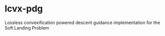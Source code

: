 # lcvx-pdg
Lossless convexification powered descent guidance implementation for the Soft Landing Problem
